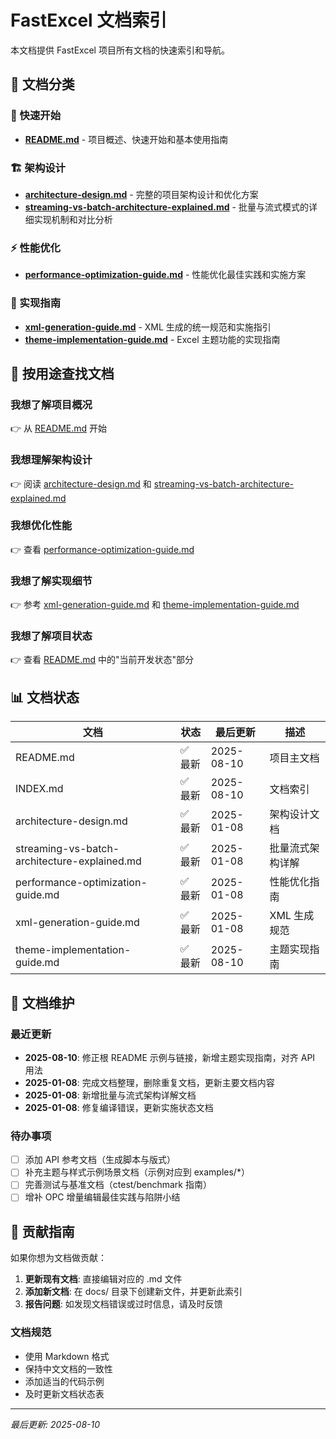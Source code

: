 # FastExcel 文档索引

本文档提供 FastExcel 项目所有文档的快速索引和导航。

## 📖 文档分类

### 🚀 快速开始
- **[README.md](README.md)** - 项目概述、快速开始和基本使用指南

### 🏗️ 架构设计
- **[architecture-design.md](architecture-design.md)** - 完整的项目架构设计和优化方案
- **[streaming-vs-batch-architecture-explained.md](streaming-vs-batch-architecture-explained.md)** - 批量与流式模式的详细实现机制和对比分析

### ⚡ 性能优化
- **[performance-optimization-guide.md](performance-optimization-guide.md)** - 性能优化最佳实践和实施方案

### 🔧 实现指南
- **[xml-generation-guide.md](xml-generation-guide.md)** - XML 生成的统一规范和实施指引
- **[theme-implementation-guide.md](theme-implementation-guide.md)** - Excel 主题功能的实现指南

## 🎯 按用途查找文档

### 我想了解项目概况
👉 从 [README.md](README.md) 开始

### 我想理解架构设计
👉 阅读 [architecture-design.md](architecture-design.md) 和 [streaming-vs-batch-architecture-explained.md](streaming-vs-batch-architecture-explained.md)

### 我想优化性能
👉 查看 [performance-optimization-guide.md](performance-optimization-guide.md)

### 我想了解实现细节
👉 参考 [xml-generation-guide.md](xml-generation-guide.md) 和 [theme-implementation-guide.md](theme-implementation-guide.md)

### 我想了解项目状态
👉 查看 [README.md](README.md) 中的"当前开发状态"部分

## 📊 文档状态

| 文档 | 状态 | 最后更新 | 描述 |
|------|------|----------|------|
| README.md | ✅ 最新 | 2025-08-10 | 项目主文档 |
| INDEX.md | ✅ 最新 | 2025-08-10 | 文档索引 |
| architecture-design.md | ✅ 最新 | 2025-01-08 | 架构设计文档 |
| streaming-vs-batch-architecture-explained.md | ✅ 最新 | 2025-01-08 | 批量流式架构详解 |
| performance-optimization-guide.md | ✅ 最新 | 2025-01-08 | 性能优化指南 |
| xml-generation-guide.md | ✅ 最新 | 2025-01-08 | XML 生成规范 |
| theme-implementation-guide.md | ✅ 最新 | 2025-08-10 | 主题实现指南 |

## 🔄 文档维护

### 最近更新
- **2025-08-10**: 修正根 README 示例与链接，新增主题实现指南，对齐 API 用法
- **2025-01-08**: 完成文档整理，删除重复文档，更新主要文档内容
- **2025-01-08**: 新增批量与流式架构详解文档
- **2025-01-08**: 修复编译错误，更新实施状态文档

### 待办事项
- [ ] 添加 API 参考文档（生成脚本与版式）
- [ ] 补充主题与样式示例场景文档（示例对应到 examples/*）
- [ ] 完善测试与基准文档（ctest/benchmark 指南）
- [ ] 增补 OPC 增量编辑最佳实践与陷阱小结

## 📝 贡献指南

如果你想为文档做贡献：

1. **更新现有文档**: 直接编辑对应的 .md 文件
2. **添加新文档**: 在 docs/ 目录下创建新文件，并更新此索引
3. **报告问题**: 如发现文档错误或过时信息，请及时反馈

### 文档规范
- 使用 Markdown 格式
- 保持中文文档的一致性
- 添加适当的代码示例
- 及时更新文档状态表

---

*最后更新: 2025-08-10*
